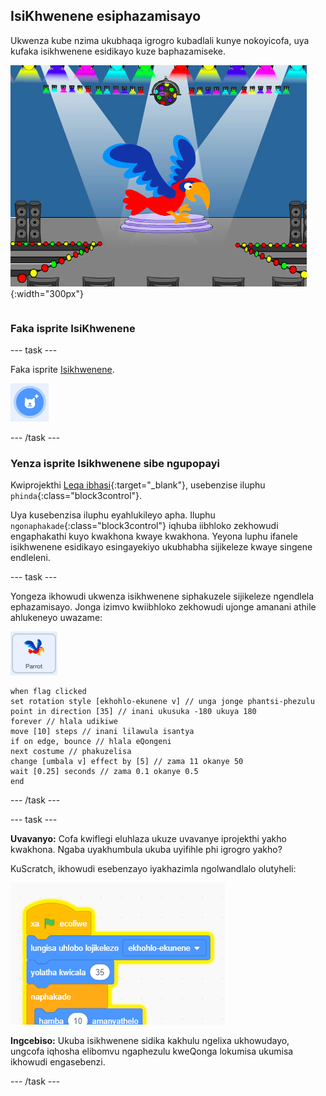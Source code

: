 ## IsiKhwenene esiphazamisayo

<div style="display: flex; flex-wrap: wrap">
<div style="flex-basis: 200px; flex-grow: 1; margin-right: 15px;">
Ukwenza kube nzima ukubhaqa igrogro kubadlali kunye nokoyicofa, uya kufaka isikhwenene esidikayo kuze baphazamiseke. 
</div>
<div>

![Isikhwenene esimibalabala eqongeni.](images/parrot-distraction.png){:width="300px"}

</div>
</div>

### Faka isprite IsiKhwenene

--- task ---

Faka isprite [Isikhwenene](https://projects.raspberrypi.org/xh-ZA/projects/catch-the-bus).

![Uphawu 'Khetha iSprite '.](images/sprite-button.png)

--- /task ---

### Yenza isprite Isikhwenene sibe ngupopayi

Kwiprojekthi [Leqa ibhasi](https://projects.raspberrypi.org/xh-ZA/projects/catch-the-bus){:target="_blank"}, usebenzise iluphu `phinda`{:class="block3control"}.

Uya kusebenzisa iluphu eyahlukileyo apha. Iluphu `ngonaphakade`{:class="block3control"} iqhuba iibhloko zekhowudi engaphakathi kuyo kwakhona kwaye kwakhona. Yeyona luphu ifanele isikhwenene esidikayo esingayekiyo ukubhabha sijikeleze kwaye singene endleleni.

--- task ---

Yongeza ikhowudi ukwenza isikhwenene siphakuzele sijikeleze ngendlela ephazamisayo. Jonga izimvo kwiibhloko zekhowudi ujonge amanani athile ahlukeneyo uwazame:

![iSprite Isikhwenene.](images/parrot-sprite.png)


```blocks3
when flag clicked
set rotation style [ekhohlo-ekunene v] // unga jonge phantsi-phezulu
point in direction [35] // inani ukusuka -180 ukuya 180
forever // hlala udikiwe
move [10] steps // inani lilawula isantya
if on edge, bounce // hlala eQongeni
next costume // phakuzelisa
change [umbala v] effect by [5] // zama 11 okanye 50
wait [0.25] seconds // zama 0.1 okanye 0.5
end
```

--- /task ---

--- task ---

**Uvavanyo:** Cofa kwiflegi eluhlaza ukuze uvavanye iprojekthi yakho kwakhona. Ngaba uyakhumbula ukuba uyifihle phi igrogro yakho?

KuScratch, ikhowudi esebenzayo iyakhazimla ngolwandlalo olutyheli:

![](images/running-code.png)

**Ingcebiso:** Ukuba isikhwenene sidika kakhulu ngelixa ukhowudayo, ungcofa iqhosha elibomvu ngaphezulu kweQonga lokumisa ukumisa ikhowudi engasebenzi.

--- /task ---

